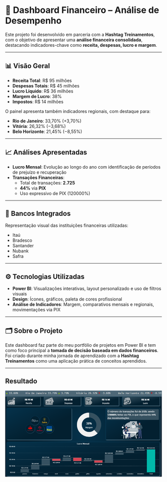 # 💼 Dashboard Financeiro – Análise de Desempenho

Este projeto foi desenvolvido em parceria com a **Hashtag Treinamentos**, com o objetivo de apresentar uma **análise financeira consolidada**, destacando indicadores-chave como **receita, despesas, lucro e margem**.

---

## 📊 Visão Geral

- **Receita Total**: R$ 95 milhões  
- **Despesas Totais**: R$ 45 milhões  
- **Lucro Líquido**: R$ 36 milhões  
- **Margem de Lucro**: 38%  
- **Impostos**: R$ 14 milhões

O painel apresenta também indicadores regionais, com destaque para:

- **Rio de Janeiro**: 33,70% (+3,70%)  
- **Vitória**: 26,32% (−3,68%)  
- **Belo Horizonte**: 21,45% (−8,55%)

---

## 📈 Análises Apresentadas

- **Lucro Mensal**: Evolução ao longo do ano com identificação de períodos de prejuízo e recuperação
- **Transações Financeiras**:
  - Total de transações: **2.725**
  - **44%** via **PIX**
  - Uso expressivo de PIX (120000%)

---

## 🏦 Bancos Integrados

Representação visual das instituições financeiras utilizadas:
- Itaú
- Bradesco
- Santander
- Nubank
- Safra

---

## ⚙️ Tecnologias Utilizadas

- **Power BI**: Visualizações interativas, layout personalizado e uso de filtros visuais
- **Design**: Ícones, gráficos, paleta de cores profissional
- **Análise de Indicadores**: Margem, comparativos mensais e regionais, movimentações via PIX

---

## 🗂️ Sobre o Projeto

Este dashboard faz parte do meu portfólio de projetos em Power BI e tem como foco principal a **tomada de decisão baseada em dados financeiros**.  
Foi criado durante minha jornada de aprendizado com a **Hashtag Treinamentos** como uma aplicação prática de conceitos aprendidos.

---

## Resultado
![Dashboard Financeiro](https://github.com/stephaniesouza25/PowerBI/blob/main/Dashboard_Financeiro/Imagens/Dashboard%20Financeiro.png)

